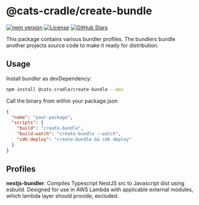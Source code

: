 # @cats-cradle/create-bundle

[![npm version](https://badge.fury.io/js/@cats-cradle%2Fcreate-bundle.svg)](https://badge.fury.io/js/@cats-cradle%2Fcreate-bundle)
[![License](https://img.shields.io/badge/License-MIT-brightgreen.svg)](LICENSE)
[![GitHub Stars](https://img.shields.io/github/stars/hxtree/galaxyops?style=social)](https://github.com/hxtree/galaxyops/stargazers)

This package contains various bundler profiles. The bundlers bundle another
projects source code to make it ready for distribution.

## Usage

Install bundler as devDependency:

```bash
npm install @cats-cradle/create-bundle --dev
```

Call the binary from within your package.json

```json
{
  "name": "your-package",
  "scripts": {
    "build": "create-bundle",
    "build:watch": "create-bundle --watch",
    "cdk:deploy": "create-bundle && cdk deploy"
  }
}
```

## Profiles

**nestjs-bundler**: Compiles Typescript NestJS src to Javascript dist using
esbuild. Designed for use in AWS Lambda with applicable external modules, which
lambda layer should provide, excluded.
